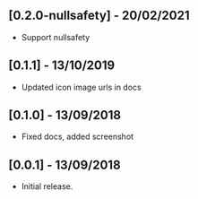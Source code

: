 ## [0.2.0-nullsafety] - 20/02/2021

* Support nullsafety

## [0.1.1] - 13/10/2019

* Updated icon image urls in docs

## [0.1.0] - 13/09/2018

* Fixed docs, added screenshot

## [0.0.1] - 13/09/2018

* Initial release.
